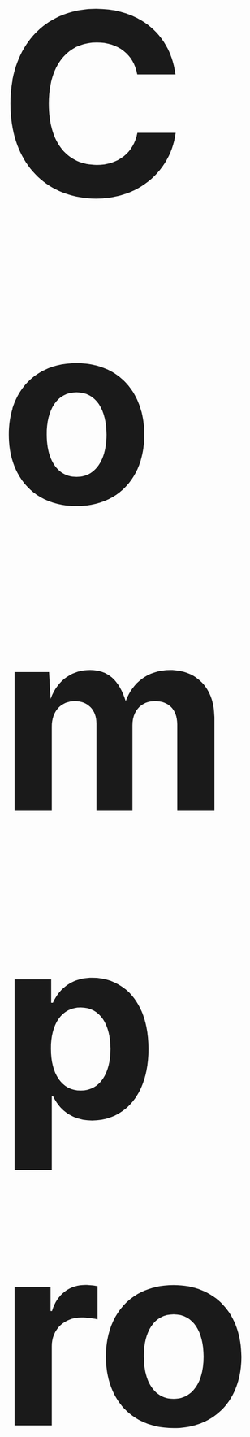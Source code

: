 <h1 id='top' style="font-size:500px;">Compro-Program</h1>
This repository is a project in Computer Programming, 
Faculty of Information Technology King Mongkut's Institute of Technology Ladkrabang (IT KMITL).<br><br>

<h2 id='obj'>Objective</h2> 


<h2 id='abs'>Abstract</h2>

<h2 id='author'>Author :computer::</h2>

|<img src="src/img-member/61070230.jpg" width="120px" height="150px">|<img src="src/img-member/61070230.jpg" width="120px" height="150px">|<img src="src/img-member/61070270.jpg" width="120px" height="150px">|<img src="src/img-member/62070045.jpg" width="130px" height="150px">|
|:---:|:---:|:---:|:---:|
|[jinnygym](https://github.com/jinnygym)|[jinnygym](https://github.com/jinnygym)|[jinnygym](https://github.com/jinnygym)|[jeffy](https://github.com/jeffy34931)|
|นายวรเชษฐ์<br>นิ่มเจริญ<br>- 61070196 -|นางสาวศุภิสรา<br>ชีวนันทพร<br>- 61070230 -|นางสาวอารยา<br>ทองเล็ก<br>- 61070270 -|นายชวิน<br>โล่ห์รัตนเสน่ห์<br>- 62070045 -|
